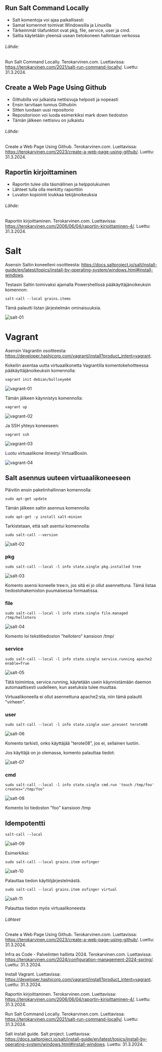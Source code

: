 ## Run Salt Command Locally

- Salt komentoja voi ajaa paikallisesti
- Samat komennot toimivat Windowsilla ja Linuxilla
- Tärkeimmät tilafunktiot ovat pkg, file, service, user ja cmd.
- Saltia käytetään yleensä usean tietokoneen hallintaan verkossa

###### Lähde:

Run Salt Command Locally. Terokarvinen.com. Luettavissa: https://terokarvinen.com/2021/salt-run-command-locally/. Luettu: 31.3.2024.

## Create a Web Page Using Github

- Githubilla voi julkaista nettisivuja helposti ja nopeasti
- Ensin tarvitaan tunnus Githubiin
- Sitten luodaan uusi repositorio
- Repositorioon voi luoda esimerkiksi mark down tiedoston
- Tämän jälkeen nettisivu on julkaistu

###### Lähde:

Create a Web Page Using Github. Terokarvinen.com. Luettavissa: https://terokarvinen.com/2023/create-a-web-page-using-github/. Luettu: 31.3.2024.

## Raportin kirjoittaminen

- Raportin tulee olla täsmällinen ja helppolukuinen
- Lähteet tulla olla merkitty raporttiin
- Luvaton kopiointi loukkaa tekijänoikeuksia

###### Lähde:

Raportin kirjoittaminen. Terokarvinen.com. Luettavissa: https://terokarvinen.com/2006/06/04/raportin-kirjoittaminen-4/. Luettu: 31.3.2024.

# Salt

Asensin Saltin koneelleni osoitteesta: https://docs.saltproject.io/salt/install-guide/en/latest/topics/install-by-operating-system/windows.html#install-windows.

Testasin Saltin toimivaksi ajamalla Powershellissä pääkäyttäjänoikeuksin komennon:

    salt-call --local grains.items

Tämä palautti listan järjestelmän ominaisuuksia.

![salt-01](./images/salt-01.png)

# Vagrant

Asensin Vagrantin osoitteesta: https://developer.hashicorp.com/vagrant/install?product_intent=vagrant.

Kokeilin asentaa uutta virtuaalikonetta Vagrantilla komentokehoitteessa pääkäyttäjänoikeuksin komennolla:

    vagrant init debian/bullseye64

![vagrant-01](./images/vagrant-01.png)

Tämän jälkeen käynnistys komennolla:

    vagrant up

![vagrant-02](./images/vagrant-02.png)

Ja SSH yhteys koneeseen:

    vagrant ssh

![vagrant-03](./images/vagrant-03.png)

Luotu virtuaalikone ilmestyi VirtualBoxiin.

![vagrant-04](./images/vagrant-04.png)

## Salt asennus uuteen virtuaalikoneeseen

Päivitin ensin paketinhallinnan komennolla:

    sudo apt-get update

Tämän jälkeen saltin asennus komennolla:

    sudo apt-get -y install salt-minion

Tarkistetaan, että salt asentui komennolla:

    sudo salt-call --version

![salt-02](./images/salt-02.png)

### pkg

    sudo salt-call --local -l info state.single pkg.installed tree

![salt-03](./images/salt-03.png)

Komento asensi koneelle tree:n, jos sitä ei jo ollut asennettuna. Tämä listaa tiedostohakemiston puumaisessa formaatissa.

### file

    sudo salt-call --local -l info state.single file.managed /tmp/hellotero

![salt-04](./images/salt-04.png)

Komento loi tekstitiedoston "hellotero" kansioon /tmp/

### service

    sudo salt-call --local -l info state.single service.running apache2 enable=True

![salt-05](./images/salt-05.png)

Tätä toimintoa, service.running, käytetään usein käynnistämään daemon automaattisesti uudelleen, kun asetuksia tulee muuttaa.

Virtuaalikoneella ei ollut asennettuna apache2:sta, niin tämä palautti "virheen".

### user

    sudo salt-call --local -l info state.single user.present terote08

![salt-06](./images/salt-06.png)

Komento tarkisti, onko käyttäjää "terote08", jos ei, sellainen luotiin.

Jos käyttäjä on jo olemassa, komento palauttaa tiedot:

![salt-07](./images/salt-07.png)

### cmd

    sudo salt-call --local -l info state.single cmd.run 'touch /tmp/foo' creates="/tmp/foo"

![salt-08](./images/salt-08.png)

Komento loi tiedoston "foo" kansioon /tmp

## Idempotentti

    salt-call --local

![salt-09](./images/salt-09.png)

Esimerkiksi:

    sudo salt-call --local grains.item osfinger

![salt-10](./images/salt-10.png)

Palauttaa tiedon käyttöjärjestelmästä.

    sudo salt-call --local grains.item osfinger virtual

![salt-11](./images/salt-11.png)

Palauttaa tiedon myös virtuaalikoneesta

###### Lähteet

Create a Web Page Using Github. Terokarvinen.com. Luettavissa: https://terokarvinen.com/2023/create-a-web-page-using-github/. Luettu: 31.3.2024.

Infra as Code - Palvelinten hallinta 2024. Terokarvinen.com. Luettavissa: https://terokarvinen.com/2024/configuration-management-2024-spring/. Luettu: 31.3.2024.

Install Vagrant. Luettavissa: https://developer.hashicorp.com/vagrant/install?product_intent=vagrant. Luettu: 31.3.2024.

Raportin kirjoittaminen. Terokarvinen.com. Luettavissa: https://terokarvinen.com/2006/06/04/raportin-kirjoittaminen-4/. Luettu: 31.3.2024.

Run Salt Command Locally. Terokarvinen.com. Luettavissa: https://terokarvinen.com/2021/salt-run-command-locally/. Luettu: 31.3.2024.

Salt install guide. Salt project. Luettavissa: https://docs.saltproject.io/salt/install-guide/en/latest/topics/install-by-operating-system/windows.html#install-windows. Luettu: 31.3.2024.

